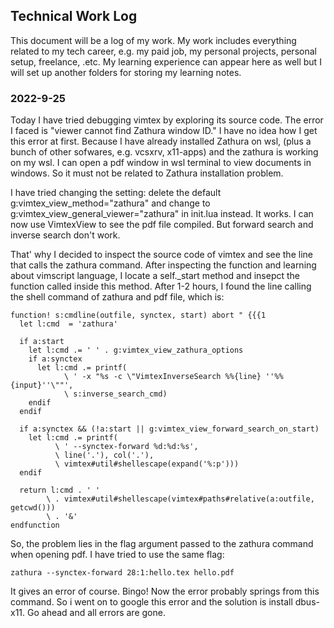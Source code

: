 ## Technical Work Log

This document will be a log of my work. My work includes everything related to my tech career, e.g. my paid job, my personal projects, personal setup, freelance, .etc. My learning experience can appear here as well but I will set up another folders for storing my learning notes. 

### 2022-9-25

Today I have tried debugging vimtex by exploring its source code. The error I faced is "viewer cannot find Zathura window ID." I have no idea how I get this error at first. Because I have already installed Zathura on wsl, (plus a bunch of other sofwares, e.g. vcsxrv, x11-apps) and the zathura is working on my wsl. I can open a pdf window in wsl terminal to view documents in windows. So it must not be related to Zathura installation problem. 

I have tried changing the setting: delete the default g:vimtex_view_method="zathura" and change to g:vimtex_view_general_viewer="zathura" in init.lua instead. It works. I can now use VimtexView to see the pdf file compiled. But forward search and inverse search don't work. 

That' why I decided to inspect the source code of vimtex and see the line that calls the zathura command. After inspecting the function and learning about vimscript language, I locate a self._start method and insepct the function called inside this method. After 1-2 hours, I found the line calling the shell command of zathura and pdf file, which is:

```vim
function! s:cmdline(outfile, synctex, start) abort " {{{1
  let l:cmd  = 'zathura'

  if a:start
	let l:cmd .= ' ' . g:vimtex_view_zathura_options
	if a:synctex
	  let l:cmd .= printf(
			\ ' -x "%s -c \"VimtexInverseSearch %%{line} ''%%{input}''\""',
			\ s:inverse_search_cmd)
	endif
  endif

  if a:synctex && (!a:start || g:vimtex_view_forward_search_on_start)
	let l:cmd .= printf(
		  \ ' --synctex-forward %d:%d:%s',
		  \ line('.'), col('.'),
		  \ vimtex#util#shellescape(expand('%:p')))
  endif

  return l:cmd . ' '
		\ . vimtex#util#shellescape(vimtex#paths#relative(a:outfile, getcwd()))
		\ . '&'
endfunction	
```
So, the problem lies in the flag argument passed to the zathura command when opening pdf. I have tried to use the same flag:

	zathura --synctex-forward 28:1:hello.tex hello.pdf

It gives an error of course. Bingo! Now the error probably springs from this command. So i went on to google this error and the solution is install dbus-x11. Go ahead and all errors are gone. 

